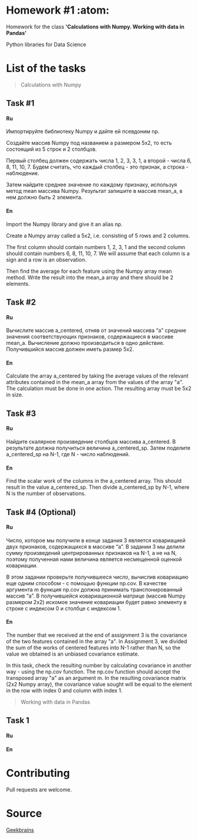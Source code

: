 # Homework #1 :atom:

Homework for the class **'Calculations with Numpy. Working with data in Pandas'**

Python libraries for Data Science

# List of the tasks

> Calculations with Numpy

## Task #1

#### Ru

Импортируйте библиотеку Numpy и дайте ей псевдоним np.

Создайте массив Numpy под названием a размером 5x2, то есть состоящий из 5 строк и 2 столбцов. 

Первый столбец должен содержать числа 1, 2, 3, 3, 1, а второй - числа 6, 8, 11, 10, 7. Будем считать, что каждый столбец - это признак, а строка - наблюдение. 

Затем найдите среднее значение по каждому признаку, используя метод mean массива Numpy. 
Результат запишите в массив mean_a, в нем должно быть 2 элемента.

#### En

Import the Numpy library and give it an alias np.

Create a Numpy array called a 5x2, i.e. consisting of 5 rows and 2 columns. 

The first column should contain numbers 1, 2, 3, 1 and the second column should contain numbers 6, 8, 11, 10, 7. We will assume that each column is a sign and a row is an observation. 

Then find the average for each feature using the Numpy array mean method. 
Write the result into the mean_a array and there should be 2 elements.

## Task #2

#### Ru

Вычислите массив a_centered, отняв от значений массива “а” средние значения соответствующих признаков, содержащиеся в массиве mean_a. 
Вычисление должно производиться в одно действие. Получившийся массив должен иметь размер 5x2.

#### En

Calculate the array a_centered by taking the average values of the relevant attributes contained in the mean_a array from the values of the array "a". 
The calculation must be done in one action. The resulting array must be 5x2 in size.

## Task #3

#### Ru

Найдите скалярное произведение столбцов массива a_centered. В результате должна получиться величина a_centered_sp. 
Затем поделите a_centered_sp на N-1, где N - число наблюдений.

#### En

Find the scalar work of the columns in the a_centered array. This should result in the value a_centered_sp. 
Then divide a_centered_sp by N-1, where N is the number of observations.

## Task #4 (Optional)

#### Ru

Число, которое мы получили в конце задания 3 является ковариацией двух признаков, содержащихся в массиве “а”. 
В задании 3 мы делили сумму произведений центрированных признаков на N-1, а не на N, поэтому полученная нами величина является несмещенной оценкой ковариации.

В этом задании проверьте получившееся число, вычислив ковариацию еще одним способом - с помощью функции np.cov. 
В качестве аргумента m функция np.cov должна принимать транспонированный массив “a”. 
В получившейся ковариационной матрице (массив Numpy размером 2x2) искомое значение ковариации будет равно элементу в строке с индексом 0 и столбце с индексом 1.

#### En

The number that we received at the end of assignment 3 is the covariance of the two features contained in the array "a". 
In Assignment 3, we divided the sum of the works of centered features into N-1 rather than N, so the value we obtained is an unbiased covariance estimate.

In this task, check the resulting number by calculating covariance in another way - using the np.cov function. 
The np.cov function should accept the transposed array "a" as an argument m. 
In the resulting covariance matrix (2x2 Numpy array), the covariance value sought will be equal to the element in the row with index 0 and column with index 1.

> Working with data in Pandas

## Task 1

#### Ru


#### En

# Contributing

Pull requests are welcome.

# Source

[Geekbrains](https://geekbrains.ru)
